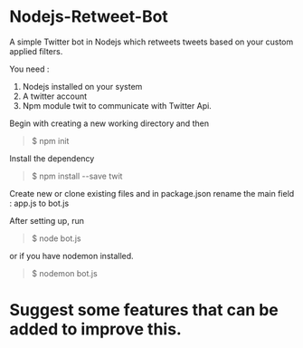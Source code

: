 # Nodejs-Retweet-Bot
A simple Twitter bot in Nodejs which retweets tweets based on your custom applied filters.

You need : 
1. Nodejs installed on your system
2. A twitter account
3. Npm module twit to communicate with Twitter Api.

Begin with creating a new working directory and then 
>$ npm init

Install the dependency
>$ npm install --save twit

Create new or clone existing files and in package.json rename the main field : app.js to bot.js

After setting up, run

>$ node bot.js

or if you have nodemon installed. 

>$ nodemon bot.js

# Suggest some features that can be added to improve this.
